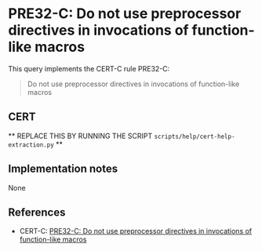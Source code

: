# PRE32-C: Do not use preprocessor directives in invocations of function-like macros

This query implements the CERT-C rule PRE32-C:

> Do not use preprocessor directives in invocations of function-like macros

## CERT

** REPLACE THIS BY RUNNING THE SCRIPT `scripts/help/cert-help-extraction.py` **

## Implementation notes

None

## References

* CERT-C: [PRE32-C: Do not use preprocessor directives in invocations of function-like macros](https://wiki.sei.cmu.edu/confluence/display/c)
